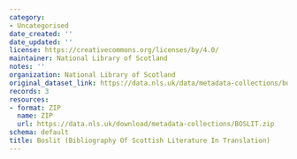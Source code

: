 ```yaml
---
category:
- Uncategorised
date_created: ''
date_updated: ''
license: https://creativecommons.org/licenses/by/4.0/
maintainer: National Library of Scotland
notes: ''
organization: National Library of Scotland
original_dataset_link: https://data.nls.uk/data/metadata-collections/boslit/
records: 3
resources:
- format: ZIP
  name: ZIP
  url: https://data.nls.uk/download/metadata-collections/BOSLIT.zip
schema: default
title: Boslit (Bibliography Of Scottish Literature In Translation)
---
```

